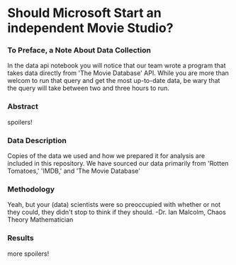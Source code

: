 # Should Microsoft Start an independent Movie Studio?
### To Preface, a Note About Data Collection

In the data api notebook you will notice that our team wrote a program that takes data directly from 'The Movie Database' API.
While you are more than welcom to run that query and get the most up-to-date data, be wary that the query will take between two and three hours to run.


### Abstract

spoilers!

### Data Description
Copies of the data we used and how we prepared it for analysis are included in this repository.
We have sourced our data primarily from 'Rotten Tomatoes,' 'IMDB,' and 'The Movie Database'


### Methodology
Yeah, but your (data) scientists were so preoccupied with whether or not they could, they didn't stop to think if they should.
  -Dr. Ian Malcolm, Chaos Theory Mathematician 
  
### Results
more spoilers!
